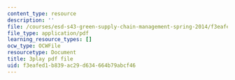 ```yaml
---
content_type: resource
description: ''
file: /courses/esd-s43-green-supply-chain-management-spring-2014/f3eafed1b839ac29d634664b79abcf46_HMM2PKQ-VDQ.pdf
file_type: application/pdf
learning_resource_types: []
ocw_type: OCWFile
resourcetype: Document
title: 3play pdf file
uid: f3eafed1-b839-ac29-d634-664b79abcf46
---
```

